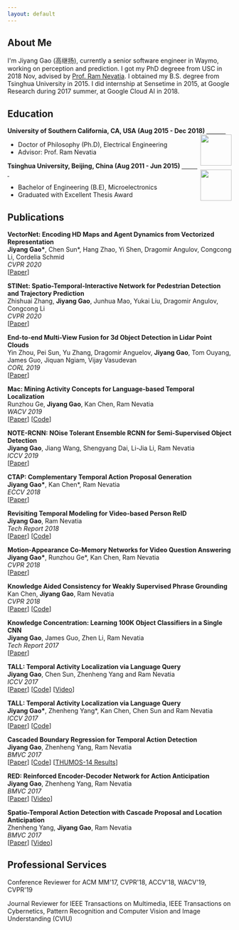 ```yaml
---
layout: default
---
```

## About Me
I'm Jiyang Gao (高继扬), currently a senior software engineer in Waymo, working on perception and prediction. I got my PhD degreee from USC in 2018 Nov, advised by [Prof. Ram Nevatia](http://iris.usc.edu/people/nevatia/). I obtained my B.S. degree from Tsinghua University in 2015. I did internship at Sensetime in 2015, at Google Research during 2017 summer, at Google Cloud AI in 2018. 

## Education
<div align="left">
        <strong> University of Southern California, CA, USA (Aug 2015 - Dec 2018) </strong>
          <a href="https://www.usc.edu/" target="_blank" rel="external">
            <img border="0" src="usc_logo.jpg" align="right" width="70" height="70">
          </a> 
        <ul>
        <li>
          Doctor of Philosophy (Ph.D), Electrical Engineering</li>
        <li>
          Advisor: Prof. Ram Nevatia</li>
      </ul>      
      </div>

<div align="left">
        <strong> Tsinghua University, Beijing, China (Aug 2011 - Jun 2015) </strong>
          <a href="http://www.tsinghua.edu.cn/publish/newthuen/" target="_blank" rel="external">
            <img border="0" src="Tsinghua_Logo.png" align="right" width="70" height="70">
          </a> 
        <ul>
        <li>
          Bachelor of Engineering (B.E), Microelectronics</li>
        <li>
          Graduated with Excellent Thesis Award</li>
      </ul>      
      </div>
      
## Publications
<tr>
<td width="100%">
<p>
    <b>VectorNet: Encoding HD Maps and Agent Dynamics from Vectorized Representation</b><br>
    <b>Jiyang Gao*</b>, Chen Sun*, Hang Zhao, Yi Shen, Dragomir Angulov, Congcong Li, Cordelia Schmid<br>
    <em>CVPR 2020</em><br>
[<a href="https://arxiv.org/pdf/2005.04259.pdf">Paper</a>]
</p>
</td>
</tr>

<tr>
<td width="100%">
<p>
    <b>STINet: Spatio-Temporal-Interactive Network for Pedestrian Detection and Trajectory Prediction</b><br>
    Zhishuai Zhang, <b>Jiyang Gao</b>, Junhua Mao, Yukai Liu, Dragomir Angulov, Congcong Li<br>
    <em>CVPR 2020</em><br>
[<a href="https://arxiv.org/pdf/2005.04255.pdf">Paper</a>]
</p>
</td>
</tr>

<tr>
<td width="100%">
<p>
    <b>End-to-end Multi-View Fusion for 3d Object Detection in Lidar Point Clouds</b><br>
    Yin Zhou, Pei Sun, Yu Zhang, Dragomir Anguelov, <b>Jiyang Gao</b>, Tom Ouyang, James Guo, Jiquan Ngiam, Vijay Vasudevan <br>
    <em>CORL 2019</em><br>
[<a href="https://arxiv.org/pdf/1910.06528.pdf">Paper</a>]
</p>
</td>
</tr>

<tr>
<td width="100%">
<p>
    <b>Mac: Mining Activity Concepts for Language-based Temporal Localization</b><br>
    Runzhou Ge, <b>Jiyang Gao</b>, Kan Chen, Ram Nevatia<br>
    <em>WACV 2019</em><br>
[<a href="https://arxiv.org/pdf/1811.08925.pdf">Paper</a>] [<a href="https://github.com/runzhouge/MAC">Code</a>] 
</p>
</td>
</tr>

<tr>
<td width="100%">
<p>
    <b>NOTE-RCNN: NOise Tolerant Ensemble RCNN for Semi-Supervised Object Detection</b><br>
    <b>Jiyang Gao</b>, Jiang Wang, Shengyang Dai, Li-Jia Li, Ram Nevatia<br>
    <em>ICCV 2019</em><br>
[<a href="https://arxiv.org/pdf/1812.00124.pdf">Paper</a>]
</p>
</td>
</tr>

<tr>
<td width="100%">
<p>
    <b>CTAP: Complementary Temporal Action Proposal Generation</b><br>
    <b>Jiyang Gao*</b>, Kan Chen*, Ram Nevatia<br>
    <em>ECCV 2018 </em><br>
[<a href="https://arxiv.org/pdf/1807.04821.pdf">Paper</a>]
</p>
</td>
</tr>

<tr>
<td width="100%">
<p>
    <b>Revisiting Temporal Modeling for Video-based Person ReID</b><br>
    <b>Jiyang Gao</b>, Ram Nevatia<br>
    <em>Tech Report 2018 </em><br>
[<a href="https://arxiv.org/pdf/1805.02104.pdf">Paper</a>] [<a href="https://github.com/jiyanggao/Video-Person-ReID">Code</a>]
</p>
</td>
</tr>

<tr>
<td width="100%">
<p>
    <b>Motion-Appearance Co-Memory Networks for Video Question Answering</b><br>
    <b>Jiyang Gao*</b>, Runzhou Ge*, Kan Chen, Ram Nevatia<br>
    <em>CVPR 2018 </em><br>
[<a href="https://arxiv.org/pdf/1803.10906.pdf">Paper</a>]
</p>
</td>
</tr>

<tr>
<td width="100%">
<p>
    <b>Knowledge Aided Consistency for Weakly Supervised Phrase Grounding</b><br>
    Kan Chen, <b>Jiyang Gao</b>, Ram Nevatia<br>
    <em>CVPR 2018 </em><br>
[<a href="https://arxiv.org/pdf/1803.03879.pdf">Paper</a>] [<a href="https://github.com/kanchen-usc/KAC-Net">Code</a>]
</p>
</td>
</tr>

<tr>
<td width="100%">
<p>
    <b>Knowledge Concentration: Learning 100K Object Classifiers in a Single CNN</b><br>
    <b>Jiyang Gao</b>, James Guo, Zhen Li, Ram Nevatia<br>
    <em>Tech Report 2017 </em><br>
[<a href="https://arxiv.org/abs/1711.07607">Paper</a>]
</p>
</td>
</tr>

<tr>
<td width="100%">
<p>
    <b>TALL: Temporal Activity Localization via Language Query</b><br>
    <b>Jiyang Gao</b>, Chen Sun, Zhenheng Yang and Ram Nevatia<br>
    <em>ICCV 2017 </em><br>
[<a href="https://arxiv.org/abs/1705.02101">Paper</a>] [<a href="https://github.com/jiyanggao/TALL">Code</a>] [<a href="https://www.youtube.com/watch?v=ZDO064ccYS">Video</a>] 
</p>
</td>
</tr>

<tr>
<td width="100%">
<p>
    <b>TALL: Temporal Activity Localization via Language Query</b><br>
    <b>Jiyang Gao*</b>, Zhenheng Yang*, Kan Chen, Chen Sun and Ram Nevatia<br>
    <em>ICCV 2017 </em><br>
[<a href="https://arxiv.org/abs/1703.06189">Paper</a>] [<a href="https://github.com/jiyanggao/TURN-TAP">Code</a>]
</p>
</td>
</tr>

<tr>
<td width="100%">
<p>
    <b>Cascaded Boundary Regression for Temporal Action Detection</b><br>
    <b>Jiyang Gao</b>, Zhenheng Yang, Ram Nevatia<br>
    <em>BMVC 2017 </em><br>
[<a href="https://arxiv.org/abs/1705.01180">Paper</a>] [<a href="https://github.com/jiyanggao/CBR">Code</a>] [<a href="https://github.com/jiyanggao/CBR-results">THUMOS-14 Results</a>]
</p>
</td>
</tr>

<tr>
<td width="100%">
<p>
    <b>RED: Reinforced Encoder-Decoder Network for Action Anticipation</b><br>
    <b>Jiyang Gao</b>, Zhenheng Yang, Ram Nevatia<br>
    <em>BMVC 2017 </em><br>
[<a href="https://arxiv.org/abs/1707.04818">Paper</a>] [<a href="https://www.youtube.com/watch?v=wewtVcMzet0&t=6s">Video</a>]
</p>
</td>
</tr>

<tr>
<td width="100%">
<p>
    <b>Spatio-Temporal Action Detection with Cascade Proposal and Location Anticipation</b><br>
    Zhenheng Yang, <b>Jiyang Gao</b>, Ram Nevatia<br>
    <em>BMVC 2017 </em><br>
[<a href="https://arxiv.org/abs/1708.00042">Paper</a>] [<a href="https://www.youtube.com/watch?v=oxPxY0aB4eI">Video</a>]
</p>
</td>
</tr>

## Professional Services
Conference Reviewer for ACM MM'17, CVPR'18, ACCV'18, WACV'19, CVPR'19

Journal Reviewer for IEEE Transactions on Multimedia, IEEE Transactions on Cybernetics, Pattern Recognition and Computer Vision and Image Understanding (CVIU)
